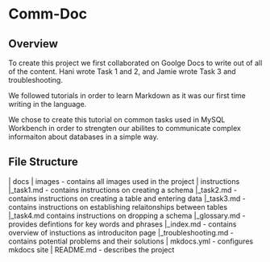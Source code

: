 # Comm-Doc

## Overview

To create this project we first collaborated on Goolge Docs to write out of all of the content. Hani wrote Task 1 and 2, and Jamie wrote Task 3 and troubleshooting.

We followed tutorials in order to learn Markdown as it was our first time writing in the language.

We chose to create this tutorial on common tasks used in MySQL Workbench in order to strengten our abilites to communicate complex informaiton about databases in a simple way. 

## File Structure

| docs
 | images - contains all images used in the project
 | instructions
  |_task1.md - contains instructions on creating a schema
  |_task2.md - contains instructions on creating a table and entering data
  |_task3.md - contains instructions on establishing relaitonships between tables
  |_task4.md contains instructions on dropping a schema
 |_glossary.md - provides defintions for key words and phrases
 |_index.md - contains overview of instuctions as introduciton page
 |_troubleshooting.md - contains potential problems and their solutions
| mkdocs.yml - configures mkdocs site
| README.md - describes the project
